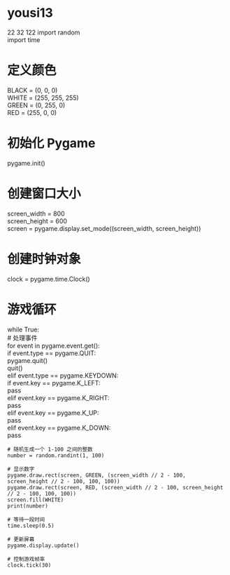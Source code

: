 # yousi13

22
32
122
import random    
import time  

# 定义颜色    
BLACK = (0, 0, 0)    
WHITE = (255, 255, 255)    
GREEN = (0, 255, 0)    
RED = (255, 0, 0)

# 初始化 Pygame    
pygame.init()

# 创建窗口大小    
screen_width = 800    
screen_height = 600    
screen = pygame.display.set_mode((screen_width, screen_height))

# 创建时钟对象    
clock = pygame.time.Clock()

# 游戏循环    
while True:    
    # 处理事件    
    for event in pygame.event.get():    
        if event.type == pygame.QUIT:    
            pygame.quit()    
            quit()    
        elif event.type == pygame.KEYDOWN:    
            if event.key == pygame.K_LEFT:    
                pass    
            elif event.key == pygame.K_RIGHT:    
                pass    
            elif event.key == pygame.K_UP:    
                pass    
            elif event.key == pygame.K_DOWN:    
                pass  

    # 随机生成一个 1-100 之间的整数    
    number = random.randint(1, 100)

    # 显示数字    
    pygame.draw.rect(screen, GREEN, (screen_width // 2 - 100, screen_height // 2 - 100, 100, 100))    
    pygame.draw.rect(screen, RED, (screen_width // 2 - 100, screen_height // 2 - 100, 100, 100))    
    screen.fill(WHITE)    
    print(number)

    # 等待一段时间    
    time.sleep(0.5)

    # 更新屏幕    
    pygame.display.update()

    # 控制游戏帧率    
    clock.tick(30)    

